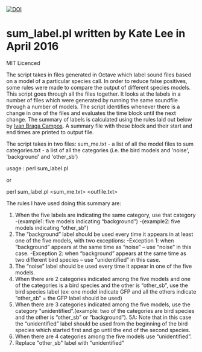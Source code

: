[![DOI](https://zenodo.org/badge/75901343.svg)](https://zenodo.org/badge/latestdoi/75901343)

# sum_label.pl written by Kate Lee in April 2016

MIT Licenced

The script takes in files generated in Octave which label sound files based on a model of a particular species call. In order to reduce false positives, some rules were made to compare the output of different species models. This script goes through all the files together. It looks at the labels in a number of files which were generated by running the same soundfile through a number of models. The script identifies whenever there is a change in one of the files and evaluates the time block until the next change. The summary of labels is calculated using the rules laid out below by [Ivan Braga Campos](https://unidirectory.auckland.ac.nz/people/profile/icam765). A summary file with these block and their start and end times are printed to output file.

The script takes in two files:
    sum_me.txt - a list of all the model files to sum
    categories.txt - a list of all the categories (i.e. the bird models and 'noise', 'background' and 'other_sb')

usage :
perl sum_label.pl

or

perl sum_label.pl <sum_me.txt> <outfile.txt>


The rules I have used doing this summary are:

 1. When the five labels are indicating the same category, use that category
       -(example1: five models indicating “background”)
       -(example2:  five models indicating “other_sb”)
 2. The  “background” label should be used every time it appears in at least one of the five models, with two exceptions:
       -Exception 1:  when “background” appears at the same time as “noise” – use “noise” in this case.
       -Exception 2:  when “background” appears at the same time as two different bird species – use “unidentified” in this case.
 3. The “noise” label should be used every time it appear in one of the five models.
 4. When there are 2 categories indicated among the five models and one of the categories is a bird species and the other is “other_sb”, 
    use the bird species label (ex: one model indicate GFP and all the others indicate “other_sb” = the GFP label should be used)
 5. When there are 3 categories indicated among the five models, use the category "unidentified”.(example: two of the categories are bird
    	 species and the other is “other_sb” or “background”).
     5A: Note that in this case the “unidentified” label should be used from the beginning of the bird species which started first and go 
     	 until the end of the second species.
 6. When there are 4 categories among the five models use “unidentified”.
 7. Replace "other_sb" label with "unidentified"


